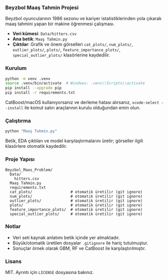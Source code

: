 ### Beyzbol Maaş Tahmin Projesi

Beyzbol oyuncularının 1986 sezonu ve kariyer istatistiklerinden yola çıkarak maaş tahmini yapan bir makine öğrenmesi çalışması.

- **Veri kümesi**: `Data/hitters.csv`
- **Ana betik**: `Maaş Tahmin.py`
- **Çıktılar**: Grafik ve önem görselleri `cat_plots/`, `num_plots/`, `outlier_plots/`, `plots/`, `feature_importance_plots/`, `special_outlier_plots/` klasörlerine kaydedilir.

### Kurulum

```bash
python -m venv .venv
source .venv/bin/activate  # Windows: .venv\\Scripts\\activate
pip install --upgrade pip
pip install -r requirements.txt
```

CatBoost/macOS kullanıyorsanız ve derleme hatası alırsanız, `xcode-select --install` ile komut satırı araçlarının kurulu olduğundan emin olun.

### Çalıştırma

```bash
python "Maaş Tahmin.py"
```

Betik, EDA çıktıları ve model karşılaştırmalarını üretir; görseller ilgili klasörlere otomatik kaydedilir.

### Proje Yapısı

```
Beyzbol_Maas_Problem/
  Data/
    hitters.csv
  Maaş Tahmin.py
  requirements.txt
  cat_plots/                 # otomatik üretilir (git ignore)
  num_plots/                 # otomatik üretilir (git ignore)
  outlier_plots/             # otomatik üretilir (git ignore)
  plots/                     # otomatik üretilir (git ignore)
  feature_importance_plots/  # otomatik üretilir (git ignore)
  special_outlier_plots/     # otomatik üretilir (git ignore)
```

### Notlar
- Veri seti kaynak anlatımı betik içinde yer almaktadır.
- Büyük/otomatik üretilen dosyalar `.gitignore` ile hariç tutulmuştur.
- Sonuçlar örnek olarak GBM, RF ve CatBoost ile karşılaştırılmıştır.

### Lisans
MIT. Ayrıntı için `LICENSE` dosyasına bakınız.
